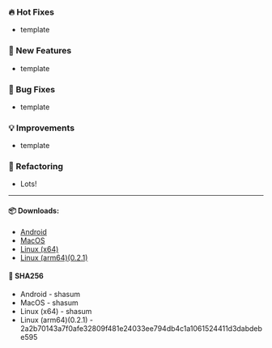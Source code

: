 ### 🔥 Hot Fixes
- template

### 🔮 New Features
- template
 
### 🐛 Bug Fixes
- template

### 💡 Improvements
- template

### 📐 Refactoring
- Lots!

----

#### 📦 Downloads:
- [Android](https://github.com/syphon-org/syphon/releases/download/0.x.x/syphon.android.apk) 
- [MacOS](https://github.com/syphon-org/syphon/releases/download/0.x.x/syphon.macos.zip) 
- [Linux (x64)](https://github.com/syphon-org/syphon/releases/download/0.x.x/syphon.linux.x64.0.x.x.tar.gz) 
- [Linux (arm64)(0.2.1)](https://github.com/syphon-org/syphon/releases/download/0.x.x/syphon.linux.arm64.tar.gz) 

#### 🔑 SHA256
- Android     -  shasum
- MacOS       -  shasum
- Linux (x64) -  shasum
- Linux (arm64)(0.2.1) - 2a2b70143a7f0afe32809f481e24033ee794db4c1a1061524411d3dabdebe595

